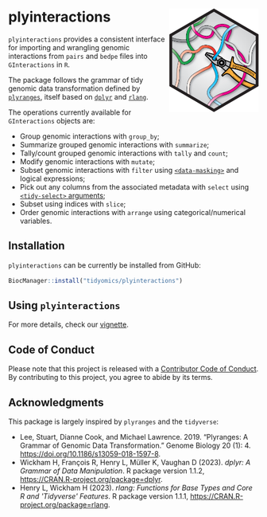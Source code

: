 # plyinteractions <img src="man/figures/logo.png" align="right" alt="" width="180" />

<!-- badges: start -->
<!-- badges: end -->

`plyinteractions` provides a consistent interface for importing and wrangling 
genomic interactions from `pairs` and `bedpe` files into `GInteractions` in `R`. 

The package follows the grammar of tidy genomic data transformation defined by 
[`plyranges`](https://www.bioconductor.org/packages/packages/plyranges.html), 
itself based on [`dplyr`](https://dplyr.tidyverse.org/) 
and [`rlang`](https://rlang.r-lib.org/). 

The operations currently available for `GInteractions` objects are: 

- Group genomic interactions with `group_by`; 
- Summarize grouped genomic interactions with `summarize`; 
- Tally/count grouped genomic interactions with `tally` and `count`; 
- Modify genomic interactions with `mutate`; 
- Subset genomic interactions with `filter` using
[`<data-masking>`](https://rlang.r-lib.org/reference/args_data_masking.html) 
and logical expressions; 
- Pick out any columns from the associated metadata with `select` 
using [`<tidy-select>` arguments](https://dplyr.tidyverse.org/reference/dplyr_tidy_select.html); 
- Subset using indices with `slice`;
- Order genomic interactions with `arrange` using categorical/numerical 
variables. 

## Installation

`plyinteractions` can be currently be installed from GitHub:

```r
BiocManager::install("tidyomics/plyinteractions")
```

## Using `plyinteractions`

For more details, check our [vignette](vignettes/plyinteractions.Rmd). 

## Code of Conduct

Please note that this project is released with a
[Contributor Code of
Conduct](http://bioconductor.org/about/code-of-conduct/). By
contributing to this project, you agree to abide by its terms.

## Acknowledgments 

This package is largely inspired by `plyranges` and the `tidyverse`: 

- Lee, Stuart, Dianne Cook, and Michael Lawrence. 2019. “Plyranges: A Grammar of Genomic Data Transformation.” Genome Biology 20 (1): 4. https://doi.org/10.1186/s13059-018-1597-8.
- Wickham H, François R, Henry L, Müller K, Vaughan D (2023). _dplyr: A Grammar of Data Manipulation_. R package version 1.1.2, <https://CRAN.R-project.org/package=dplyr>.
- Henry L, Wickham H (2023). _rlang: Functions for Base Types and Core R and 'Tidyverse' Features_. R package version 1.1.1, <https://CRAN.R-project.org/package=rlang>.
